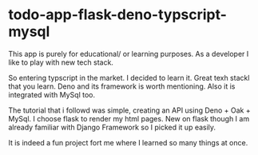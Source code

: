# todo-app-flask-deno-typscript-mysql

This app is purely for educational/ or learning purposes. As a developer I like to play with new tech stack. 

So entering typscript in the market. I decided to learn it. Great texh stackl that you learn. Deno and its framework is worth mentioning. Also it is integrated with MySql too.

The tutorial that i followd was simple, creating an API using Deno + Oak + MySql.
I choose flask to render my html pages. New on flask though I am already familiar with Django Framework so I picked it up easily. 

It is indeed a fun project fort me where I learned so many things at once.
